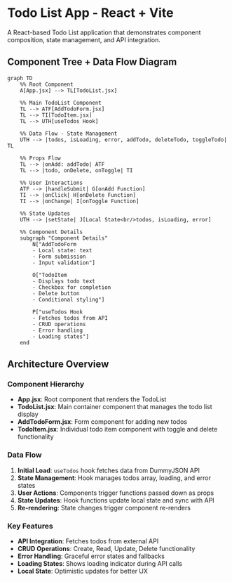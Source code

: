 # Todo List App - React + Vite

A React-based Todo List application that demonstrates component composition, state management, and API integration.

## Component Tree + Data Flow Diagram

```mermaid
graph TD
    %% Root Component
    A[App.jsx] --> TL[TodoList.jsx]
    
    %% Main TodoList Component
    TL --> ATF[AddTodoForm.jsx]
    TL --> TI[TodoItem.jsx]
    TL --> UTH[useTodos Hook]
    
    %% Data Flow - State Management
    UTH --> |todos, isLoading, error, addTodo, deleteTodo, toggleTodo| TL
    
    %% Props Flow
    TL --> |onAdd: addTodo| ATF
    TL --> |todo, onDelete, onToggle| TI
    
    %% User Interactions
    ATF --> |handleSubmit| G[onAdd Function]
    TI --> |onClick| H[onDelete Function]
    TI --> |onChange| I[onToggle Function]
    
    %% State Updates
    UTH --> |setState| J[Local State<br/>todos, isLoading, error]

    %% Component Details
    subgraph "Component Details"
        N["AddTodoForm
        - Local state: text
        - Form submission
        - Input validation"]
        
        O["TodoItem
        - Displays todo text
        - Checkbox for completion
        - Delete button
        - Conditional styling"]
        
        P["useTodos Hook
        - Fetches todos from API
        - CRUD operations
        - Error handling
        - Loading states"]
    end
```

## Architecture Overview

### Component Hierarchy
- **App.jsx**: Root component that renders the TodoList
- **TodoList.jsx**: Main container component that manages the todo list display
- **AddTodoForm.jsx**: Form component for adding new todos
- **TodoItem.jsx**: Individual todo item component with toggle and delete functionality

### Data Flow
1. **Initial Load**: `useTodos` hook fetches data from DummyJSON API
2. **State Management**: Hook manages todos array, loading, and error states
3. **User Actions**: Components trigger functions passed down as props
4. **State Updates**: Hook functions update local state and sync with API
5. **Re-rendering**: State changes trigger component re-renders

### Key Features
- **API Integration**: Fetches todos from external API
- **CRUD Operations**: Create, Read, Update, Delete functionality
- **Error Handling**: Graceful error states and fallbacks
- **Loading States**: Shows loading indicator during API calls
- **Local State**: Optimistic updates for better UX
